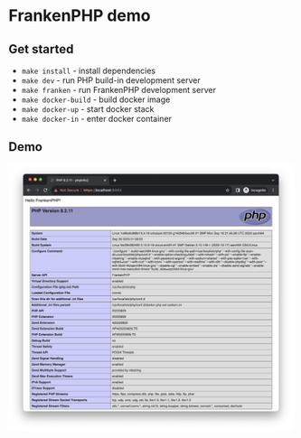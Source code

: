 # FrankenPHP demo

## Get started

- `make install` - install dependencies
- `make dev` - run PHP build-in development server
- `make franken` - run FrankenPHP development server
- `make docker-build` - build docker image
- `make docker-up` - start docker stack
- `make docker-in` - enter docker container

## Demo

![](.docs/screenshot.png)
